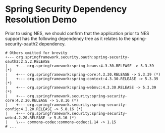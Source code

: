 # Spring Security Dependency Resolution Demo


Prior to using NES, we should confirm that the application prior to NES support has the following dependency tree as it relates to the spring-security-oauth2 dependency.

```shell
# Others omitted for brevity
+--- org.springframework.security.oauth:spring-security-oauth2:2.5.2.RELEASE
|    +--- org.springframework:spring-beans:4.3.30.RELEASE -> 5.3.39 (*)
|    +--- org.springframework:spring-core:4.3.30.RELEASE -> 5.3.39 (*)
|    +--- org.springframework:spring-context:4.3.30.RELEASE -> 5.3.39 (*)
|    +--- org.springframework:spring-webmvc:4.3.30.RELEASE -> 5.3.39 (*)
|    +--- org.springframework.security:spring-security-core:4.2.20.RELEASE -> 5.8.16 (*)
|    +--- org.springframework.security:spring-security-config:4.2.20.RELEASE -> 5.8.16 (*)
|    +--- org.springframework.security:spring-security-web:4.2.20.RELEASE -> 5.8.16 (*)
|    \--- commons-codec:commons-codec:1.14 -> 1.15
# ...
```

